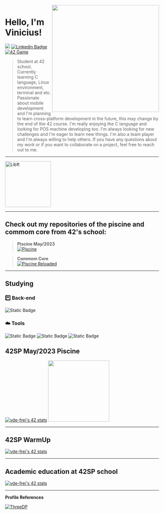 
<img align="right" src="https://shorturl.at/dkwxS" width="350"/>
<Span>

# Hello, I'm Vinicius!
![](https://komarev.com/ghpvc/?username=vinicius-f-pereira&color=blue&style=flat-square)
[![Linkedin Badge](https://img.shields.io/badge/-Linkedin-0a66c2?style=flat-square&logo=Linkedin&logoColor=white)](https://www.linkedin.com/in/vfreitass/)
[![42 Game](https://img.shields.io/badge/Game-profile-0a66c2?style=flat-square&logo=42&logoColor=white)](https://game.42sp.org.br/cadet/vde-frei)
> Student at 42 school. Currently learning C language, Linux environment, terminal and etc.
Passionate about mobile development and I'm planning to learn cross-platform development in the future, this may change by the end of the 42 course.
I'm really enjoying the C language and looking for POS machine developing too.
I'm always looking for new challenges and I'm eager to learn new things. I'm also a team player and I'm always willing to help others.
If you have any questions about my work or if you want to collaborate on a project, feel free to reach out to me.
***

<div align="start">
  <img src="https://github-readme-stats.vercel.app/api/top-langs/?username=vinicius-f-pereira&layout=compact&theme=chartreuse-dark" alt="Libft" height="150em">
 </div>
 
***
## Check out my repositories of the piscine and commom core from 42's school:

> **Piscine May/2023** \
[![Piscine](https://img.shields.io/badge/42-Repository-%231283C4)](https://github.com/vinicius-f-pereira/42_piscine_may)


> **Commom Core** \
[![Piscine Reloaded](https://img.shields.io/badge/42-Piscine%20Reloaded-%231283C4)](https://github.com/vinicius-f-pereira/42_piscine_may)
***
## Studying

### *️⃣ Back-end
![Static Badge](https://img.shields.io/badge/C_language-basic-yellow?logo=c)

### ☁️ Tools
![Static Badge](https://img.shields.io/badge/Git-basic-yellow?logo=git)
![Static Badge](https://img.shields.io/badge/AWS-basic-yellow?logo=amazon%20aws)
![Static Badge](https://img.shields.io/badge/Shell-basic-yellow?logo=gnometerminal)


## 42SP May/2023 Piscine

[![vde-frei's 42 stats](https://badge42.vercel.app/api/v2/clk6abjn8006508jwv7coks5q/stats?cursusId=9&coalitionId=piscine)](https://github.com/JaeSeoKim/badge42)
<img src="https://camo.githubusercontent.com/41e5e3a6bf3fd81812661600e607e6a54e5a126d3a2ad2a789fff16803b7a841/68747470733a2f2f692e696d6775722e636f6d2f593154414d6d6d2e706e67" width="200">
***
## 42SP WarmUp
[![vde-frei's 42 stats](https://badge42.vercel.app/api/v2/clk6abjn8006508jwv7coks5q/stats?cursusId=60&coalitionId=piscine)](https://github.com/JaeSeoKim/badge42)
***
## Academic education at 42SP school
[![vde-frei's 42 stats](https://badge42.vercel.app/api/v2/clk6abjn8006508jwv7coks5q/stats?cursusId=21&coalitionId=piscine)](https://github.com/JaeSeoKim/badge42)
***

**Profile References**

[![ThreeDP](https://img.shields.io/badge/ThreeDP-Profile-blue)](https://github.com/ThreeDP)


